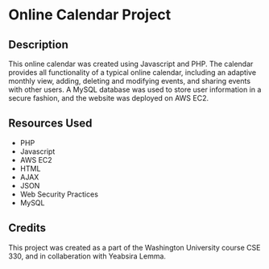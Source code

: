 # Online Calendar Project

## Description

This online calendar was created using Javascript and PHP. The calendar provides all functionality of a typical online calendar, including an adaptive monthly view, adding, deleting and modifying events, and sharing events with other users. A MySQL database was used to store user information in a secure fashion, and the website was deployed on AWS EC2. 
## Resources Used

* PHP
* Javascript
* AWS EC2
* HTML
* AJAX
* JSON
* Web Security Practices
* MySQL

## Credits

This project was created as a part of the Washington University course CSE 330, and in collaberation with Yeabsira Lemma.

